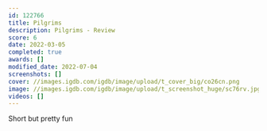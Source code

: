 ```yaml
---
id: 122766
title: Pilgrims
description: Pilgrims - Review
score: 6
date: 2022-03-05
completed: true
awards: []
modified_date: 2022-07-04
screenshots: []
cover: //images.igdb.com/igdb/image/upload/t_cover_big/co26cn.png
image: //images.igdb.com/igdb/image/upload/t_screenshot_huge/sc76rv.jpg
videos: []
---
```

Short but pretty fun